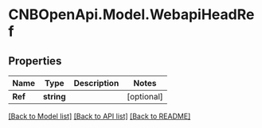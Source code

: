 # CNBOpenApi.Model.WebapiHeadRef

## Properties

Name | Type | Description | Notes
------------ | ------------- | ------------- | -------------
**Ref** | **string** |  | [optional] 

[[Back to Model list]](../../README.md#documentation-for-models) [[Back to API list]](../../README.md#documentation-for-api-endpoints) [[Back to README]](../../README.md)

